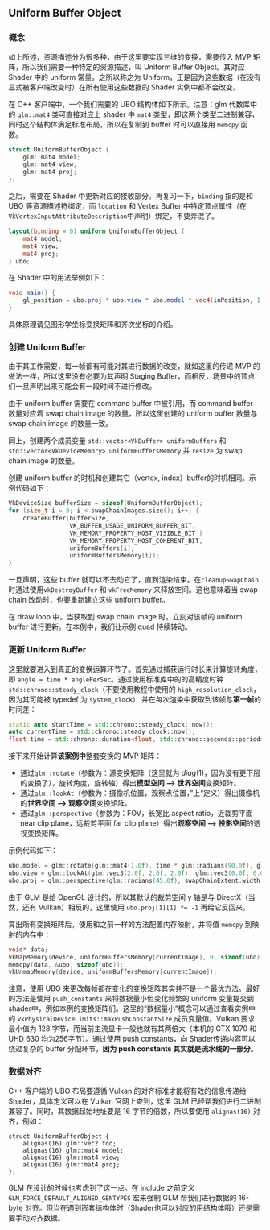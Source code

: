 ## Uniform Buffer Object

### 概念

如上所述，资源描述分为很多种，由于这里要实现三维的变换，需要传入 MVP 矩阵，所以我们需要一种特定的资源描述，叫 Uniform Buffer Object。其对应Shader 中的 uniform 常量。之所以称之为 Uniform，正是因为这些数据（在没有显式被客户端改变时）在所有使用这些数据的 Shader 实例中都不会改变。

在 C++ 客户端中，一个我们需要的 UBO 结构体如下所示。注意：glm 代数库中的 `glm::mat4` 类可直接对应上 shader 中 `mat4` 类型，即这两个类型二进制兼容，同时这个结构体满足标准布局，所以在复制到 buffer 时可以直接用 `memcpy` 函数。

```c++
struct UniformBufferObject {
    glm::mat4 model;
    glm::mat4 view;
    glm::mat4 proj;
};
```

之后，需要在 Shader 中更新对应的接收部分。再复习一下，`binding` 指的是和 UBO 等资源描述符绑定，而 `location` 和 Vertex Buffer 中特定顶点属性（在`VkVertexInputAttributeDescription`中声明）绑定，不要弄混了。

```GLSL
layout(binding = 0) uniform UniformBufferObject {
    mat4 model;
    mat4 view;
    mat4 proj;
} ubo;
```

在 Shader 中的用法举例如下：

```GLSL
void main() {
    gl_position = ubo.proj * ubo.view * ubo.model * vec4(inPosition, 1.0);
}
```

具体原理请见图形学坐标变换矩阵和齐次坐标的介绍。

### 创建 Uniform Buffer

由于其工作需要，每一帧都有可能对其进行数据的改变，就如这里的传递 MVP 的做法一样，所以这里没有必要为其声明 Staging Buffer，而相反，场景中的顶点们一旦声明出来可能会有一段时间不进行修改。

由于 uniform buffer 需要在 command buffer 中被引用，而 command buffer 数量对应着 swap chain image 的数量，所以这里创建的 uniform buffer 数量与 swap chain image 的数量一致。

同上，创建两个成员变量 `std::vector<VkBuffer> uniformBuffers` 和 `std::vector<VkDeviceMemory> uniformBuffersMemory` 并 `resize` 为 swap chain image 的数量。

创建 uniform buffer 的时机和创建其它（vertex, index）buffer的时机相同。示例代码如下：

```c++
VkDeviceSize bufferSize = sizeof(UniformBufferObject);
for (size_t i = 0; i < swapChainImages.size(); i++) {
    createBuffer(bufferSize, 
                 VK_BUFFER_USAGE_UNIFORM_BUFFER_BIT,
                 VK_MEMORY_PROPERTY_HOST_VISIBLE_BIT |
                 VK_MEMORY_PROPERTY_HOST_COHERENT_BIT, 
                 uniformBuffers[i],
                 uniformBuffersMemory[i]);
}
```

一旦声明，这些 buffer 就可以不去动它了，直到渲染结束。在`cleanupSwapChain` 时通过使用`vkDestroyBuffer` 和 `vkFreeMemory` 来释放空间。这也意味着当 swap chain 改动时，也要重新建立这些 uniform buffer。

在 draw loop 中，当获取到 swap chain image 时，立刻对该帧的 uniform buffer 进行更新。在本例中，我们让示例 quad 持续转动。

### 更新 Uniform Buffer

这里就要进入到真正的变换运算环节了。首先通过捕获运行时长来计算旋转角度，即 `angle = time * anglePerSec`。通过使用标准库中的的高精度时钟`std::chrono::steady_clock`（不要使用教程中使用的 `high_resolution_clock`，因为其可能被 typedef 为 `system_clock`） 并在每次渲染中获取到该帧与**第一帧**的时间差：

```cpp
static auto startTime = std::chrono::steady_clock::now();
auto currentTime = std::chrono::steady_clock::now();
float time = std::chrono::duration<float, std::chrono::seconds::period>(currentTime - startTime).count();
```

接下来开始计算**该案例中**整套变换的 MVP 矩阵：

* 通过`glm::rotate`（参数为：源变换矩阵（这里就为 $diag(1)$，因为没有更下层的变换了），旋转角度，旋转轴）得出**模型空间 --> 世界空间**变换矩阵。
* 通过`glm::lookAt`（参数为：摄像机位置，观察点位置，”上“定义）得出摄像机的**世界空间 --> 观察空间**变换矩阵。
* 通过`glm::perspective`（参数为：FOV，长宽比 aspect ratio，近裁剪平面 near clip plane，远裁剪平面 far clip plane）得出**观察空间 --> 投影空间**的透视变换矩阵。

示例代码如下：

```c++
ubo.model = glm::rotate(glm::mat4(1.0f), time * glm::radians(90.0f), glm::vec3(0.0f, 0.0f, 1.0f));
ubo.view = glm::lookAt(glm::vec3(2.0f, 2.0f, 2.0f), glm::vec3(0.0f, 0.0f, 0.0f), glm::vec3(0.0f, 0.0f, 1.0f));
ubo.proj = glm::perspective(glm::radians(45.0f), swapChainExtent.width / (float) swapChainExtent.height, 0.1f, 10.0f);
```

由于 GLM 是给 OpenGL 设计的，所以其默认的裁剪空间 y 轴是与 DirectX（当然，还有 Vulkan）相反的，这里使用 `ubo.proj[1][1] *= -1` 再给它反回来。

算出所有变换矩阵后，使用和之前一样的方法配置内存映射，并将值 `memcpy` 到映射的内存中：

```c++
void* data;
vkMapMemory(device, uniformBuffersMemory[currentImage], 0, sizeof(ubo), 0, &data);
memcpy(data, &ubo, sizeof(ubo));
vkUnmapMemory(device, uniformBuffersMemory[currentImage]);
```

注意，使用 UBO 来更改每帧都在变化的变换矩阵其实并不是一个最优方法。最好的方法是使用 `push_constants` 来将数据量小但变化频繁的 uniform 变量提交到shader中，例如本例的变换矩阵们。这里的“数据量小”概念可以通过查看实例中的 `VkPhysicalDeviceLimits::maxPushConstantSize` 成员变量值。Vulkan 要求最小值为 128 字节，而当前主流显卡一般也就有其两倍大（本机的 GTX 1070 和 UHD 630 均为256字节）。通过使用 push constants，向 Shader传递内容可以绕过复杂的 buffer 分配环节，**因为 push constants 其实就是流水线的一部分**。

### 数据对齐

C++ 客户端的 UBO 布局要遵循 Vulkan 的对齐标准才能将有效的信息传递给 Shader，具体定义可以在 Vulkan 官网上查到，这里 GLM 已经帮我们进行二进制兼容了。同时，其数据起始地址要是 16 字节的倍数，所以要使用 `alignas(16)` 对齐，例如：

```
struct UniformBufferObject {
    alignas(16) glm::vec2 foo;
    alignas(16) glm::mat4 model;
    alignas(16) glm::mat4 view;
    alignas(16) glm::mat4 proj;
};
```

GLM 在设计的时候也考虑到了这一点。在 include 之前定义 `GLM_FORCE_DEFAULT_ALIGNED_GENTYPES` 宏来强制 GLM 帮我们进行数据的 16-byte 对齐。但当在遇到嵌套结构体时（Shader也可以对应的用结构体哦）还是需要手动对齐数据。

